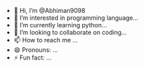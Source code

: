 - 👋 Hi, I’m @Abhiman9098
- 👀 I’m interested in programming language...
- 🌱 I’m currently learning python...
- 💞️ I’m looking to collaborate on coding...
- 📫 How to reach me ...
- 😄 Pronouns: ...
- ⚡ Fun fact: ...

<!---
Abhiman9098/Abhiman9098 is a ✨ special ✨ repository because its `README.md` (this file) appears on your GitHub profile.
You can click the Preview link to take a look at your changes.
--->

